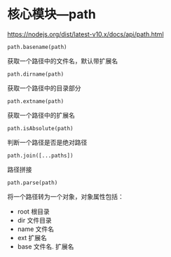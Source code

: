 # 核心模块—path

<https://nodejs.org/dist/latest-v10.x/docs/api/path.html>

`path.basename(path)`

获取一个路径中的文件名，默认带扩展名



`path.dirname(path)`

获取一个路径中的目录部分



`path.extname(path)`

获取一个路径中的扩展名



`path.isAbsolute(path)`

判断一个路径是否是绝对路径



`path.join([...paths])`

路径拼接



`path.parse(path)` 

将一个路径转为一个对象，对象属性包括：

- root 根目录
- dir 文件目录
- name 文件名
- ext 扩展名
- base 文件名. 扩展名

